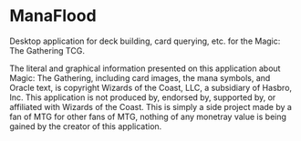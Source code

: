 # ManaFlood
Desktop application for deck building, card querying, etc. for the Magic: The Gathering TCG.

The literal and graphical information presented on this application about Magic: The Gathering, including card images, the mana symbols, and Oracle text, is copyright Wizards of the Coast, LLC, a subsidiary of Hasbro, Inc. This application is not produced by, endorsed by, supported by, or affiliated with Wizards of the Coast. This is simply a side project made by a fan of MTG for other fans of MTG, nothing of any monetray value is being gained by the creator of this application.
